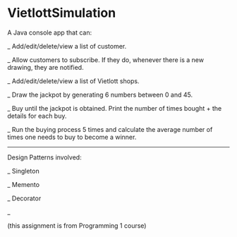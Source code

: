 # VietlottSimulation
A Java console app that can:

_ Add/edit/delete/view a list of customer.

_ Allow customers to subscribe. If they do, whenever there is a new drawing, they are notified. 

_ Add/edit/delete/view a list of Vietlott shops.

_ Draw the jackpot by generating 6 numbers between 0 and 45.

_ Buy until the jackpot is obtained. Print the number of times bought + the details for each buy. 

_ Run the buying process 5 times and calculate the average number of times one needs to buy to become a winner.
____________________________________________________________________________________________________________________
Design Patterns involved:

_ Singleton

_ Memento

_ Decorator

_ 

(this assignment is from Programming 1 course)
